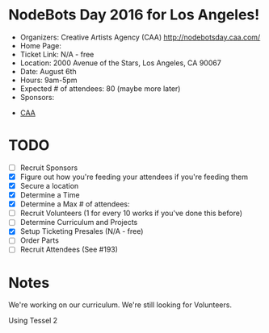 # NodeBots Day 2016 for Los Angeles!

 - Organizers: Creative Artists Agency (CAA) http://nodebotsday.caa.com/
 - Home Page: 
 - Ticket Link: N/A - free
 - Location: 2000 Avenue of the Stars, Los Angeles, CA 90067
 - Date: August 6th
 - Hours: 9am-5pm
 - Expected # of attendees: 80 (maybe more later)
 - Sponsors:
  * [CAA](https://caa.com)

# TODO

 - [ ] Recruit Sponsors
 - [x] Figure out how you're feeding your attendees if you're feeding them
 - [x] Secure a location
 - [x] Determine a Time
 - [x] Determine a Max # of attendees:
 - [ ] Recruit Volunteers (1 for every 10 works if you've done this before)
 - [ ] Determine Curriculum and Projects
 - [x] Setup Ticketing Presales (N/A - free)
 - [ ] Order Parts
 - [ ] Recruit Attendees (See #193)

# Notes
We're working on our curriculum.  We're still looking for Volunteers. 

Using Tessel 2
